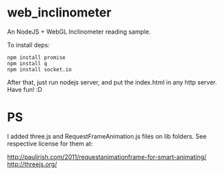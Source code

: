 # web_inclinometer
An NodeJS + WebGL Inclinometer reading sample.


To install deps:

	npm install promise
	npm install q
	npm install socket.io

After that, just run nodejs server, and put the index.html in any http server. Have fun! :D


# PS

I added three.js and RequestFrameAnimation.js files on lib folders. See respective license for them at:

http://paulirish.com/2011/requestanimationframe-for-smart-animating/
http://threejs.org/
